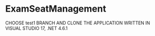 # ExamSeatManagement
CHOOSE test1 BRANCH AND CLONE THE APPLICATION
WRITTEN IN VISUAL STUDIO 17, .NET 4.6.1

